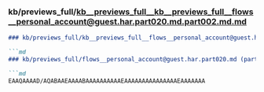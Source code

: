 ### kb/previews_full/kb__previews_full__kb__previews_full__flows__personal_account@guest.har.part020.md.part002.md.md

```md
### kb/previews_full/kb__previews_full__flows__personal_account@guest.har.part020.md.part002.md

```md
### kb/previews_full/flows__personal_account@guest.har.part020.md (part 002)

```md
EAAQAAAAD/AQABAAEAAAABAAAAAAAAAAEAAAAAAAAAAAAAAAEAAAAAAA
```

```

```

```
